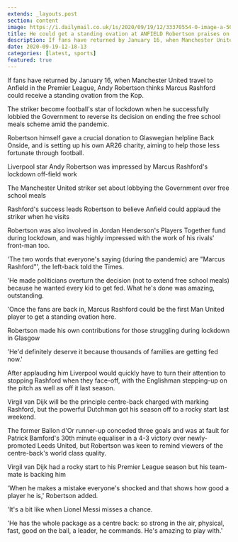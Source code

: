 ```yaml
---
extends: _layouts.post
section: content
image: https://i.dailymail.co.uk/1s/2020/09/19/12/33370554-0-image-a-50_1600513999998.jpg 
title: He could get a standing ovation at ANFIELD Robertson praises on Rashford for school meals work 
description: If fans have returned by January 16, when Manchester United travel to Anfield in the Premier League, Andy Robertson thinks Marcus Rashford could receive a standing ovation from the Kop.     
date: 2020-09-19-12-18-13 
categories: [latest, sports] 
featured: true 
--- 
```

If fans have returned by January 16, when Manchester United travel to Anfield in the Premier League, Andy Robertson thinks Marcus Rashford could receive a standing ovation from the Kop.    

The striker become football's star of lockdown when he successfully lobbied the Government to reverse its decision on ending the free school meals scheme amid the pandemic. 

Robertson himself gave a crucial donation to Glaswegian helpline Back Onside, and is setting up his own AR26 charity, aiming to help those less fortunate through football.  

Liverpool star Andy Robertson was impressed by Marcus Rashford's lockdown off-field work

The Manchester United striker set about lobbying the Government over free school meals

Rashford's success leads Robertson to believe Anfield could applaud the striker when he visits

Robertson was also involved in Jordan Henderson's Players Together fund during lockdown, and was highly impressed with the work of his rivals' front-man too.  

'The two words that everyone's saying (during the pandemic) are "Marcus Rashford"', the left-back told the Times.  

'He made politicians overturn the decision (not to extend free school meals) because he wanted every kid to get fed. What he's done was amazing, outstanding.

'Once the fans are back in, Marcus Rashford could be the first Man United player to get a standing ovation here. 

Robertson made his own contributions for those struggling during lockdown in Glasgow 

'He'd definitely deserve it because thousands of families are getting fed now.' 

After applauding him Liverpool would quickly have to turn their attention to stopping Rashford when they face-off, with the Englishman stepping-up on the pitch as well as off it last season. 

Virgil van Dijk will be the principle centre-back charged with marking Rashford, but the powerful Dutchman got his season off to a rocky start last weekend.  

The former Ballon d'Or runner-up conceded three goals and was at fault for Patrick Bamford's 30th minute equaliser in a 4-3 victory over newly-promoted Leeds United, but Robertson was keen to remind viewers of the centre-back's world class quality.  

Virgil van Dijk had a rocky start to his Premier League season but his team-mate is backing him

'When he makes a mistake everyone's shocked and that shows how good a player he is,' Robertson added. 

'It's a bit like when Lionel Messi misses a chance.

'He has the whole package as a centre back: so strong in the air, physical, fast, good on the ball, a leader, he commands. He's amazing to play with.'

